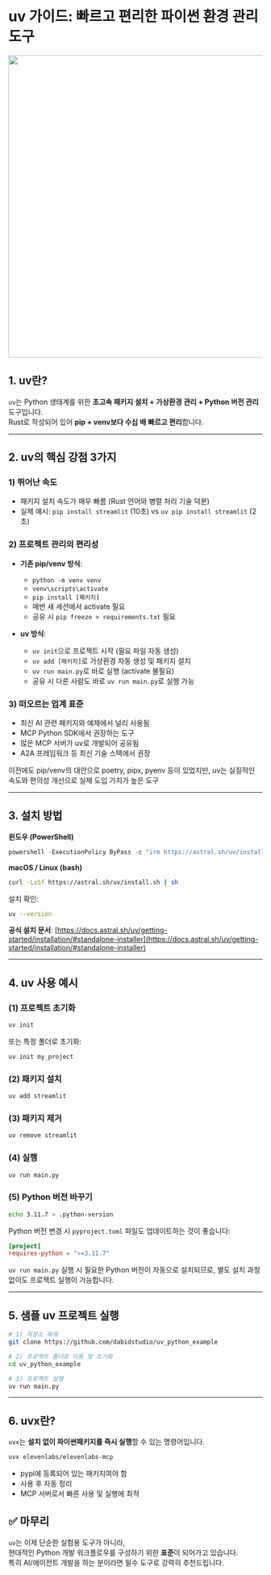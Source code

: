 # uv 가이드: 빠르고 편리한 파이썬 환경 관리 도구

<img src="https://github.com/user-attachments/assets/487696ed-5126-47f5-9a18-45852702ae9d" width="600"/>


## 1. uv란?

`uv`는 Python 생태계를 위한 **초고속 패키지 설치 + 가상환경 관리 + Python 버전 관리** 도구입니다.  
Rust로 작성되어 있어 **pip + venv보다 수십 배 빠르고 편리**합니다.

---

## 2. uv의 핵심 강점 3가지

### 1) 뛰어난 속도
- 패키지 설치 속도가 매우 빠름 (Rust 언어와 병렬 처리 기술 덕분)
- 실제 예시: `pip install streamlit` (10초) vs `uv pip install streamlit` (2초)

### 2) 프로젝트 관리의 편리성
- **기존 pip/venv 방식**:
  - `python -m venv venv`
  - `venv\scripts\activate`
  - `pip install [패키지]`
  - 매번 새 세션에서 activate 필요
  - 공유 시 `pip freeze > requirements.txt` 필요

- **uv 방식**:
  - `uv init`으로 프로젝트 시작 (필요 파일 자동 생성)
  - `uv add [패키지]`로 가상환경 자동 생성 및 패키지 설치
  - `uv run main.py`로 바로 실행 (activate 불필요)
  - 공유 시 다른 사람도 바로 `uv run main.py`로 실행 가능

### 3) 떠오르는 업계 표준
- 최신 AI 관련 패키지와 예제에서 널리 사용됨
- MCP Python SDK에서 권장하는 도구
- 많은 MCP 서버가 uv로 개발되어 공유됨
- A2A 프레임워크 등 최신 기술 스택에서 권장

이전에도 pip/venv의 대안으로 poetry, pipx, pyenv 등이 있었지만,
uv는 실질적인 속도와 편의성 개선으로 실제 도입 가치가 높은 도구

---

## 3. 설치 방법

**윈도우 (PowerShell)**

```powershell
powershell -ExecutionPolicy ByPass -c "irm https://astral.sh/uv/install.ps1 | iex"
```

**macOS / Linux (bash)**

```bash
curl -LsSf https://astral.sh/uv/install.sh | sh
```

설치 확인:

```bash
uv --version
```

**공식 설치 문서**: [https://docs.astral.sh/uv/getting-started/installation/#standalone-installer](https://docs.astral.sh/uv/getting-started/installation/#standalone-installer)

---

## 4. uv 사용 예시

### (1) 프로젝트 초기화

```bash
uv init
```

또는 특정 폴더로 초기화:

```bash
uv init my_project
```

### (2) 패키지 설치

```bash
uv add streamlit
```

### (3) 패키지 제거

```bash
uv remove streamlit
```

### (4) 실행

```bash
uv run main.py
```

### (5) Python 버전 바꾸기

```bash
echo 3.11.7 > .python-version
```

Python 버전 변경 시 `pyproject.toml` 파일도 업데이트하는 것이 좋습니다:

```toml
[project]
requires-python = ">=3.11.7"
```

`uv run main.py` 실행 시 필요한 Python 버전이 자동으로 설치되므로, 별도 설치 과정 없이도 프로젝트 실행이 가능합니다.

---
## 5. 샘플 uv 프로젝트 실행

```bash
# 1) 저장소 복제
git clone https://github.com/dabidstudio/uv_python_example

# 2) 프로젝트 폴더로 이동 및 초기화
cd uv_python_example

# 3) 프로젝트 실행
uv run main.py
```

---

## 6. uvx란?

`uvx`는 **설치 없이 파이썬패키지를 즉시 실행**할 수 있는 명령어입니다.

```bash
uvx elevenlabs/elevenlabs-mcp
```
- pypi에 등록되어 있는 패키지여야 함
- 사용 후 자동 정리
- MCP 서버로서 빠른 사용 및 실행에 최적

## ✅ 마무리

`uv`는 이제 단순한 실험용 도구가 아니라,  
현대적인 Python 개발 워크플로우를 구성하기 위한 **표준**이 되어가고 있습니다.  
특히 AI/에이전트 개발을 하는 분이라면 필수 도구로 강력히 추천드립니다.
